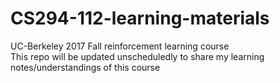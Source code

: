 # CS294-112-learning-materials
UC-Berkeley 2017 Fall reinforcement learning course  
This repo will be updated unscheduledly to share my learning notes/understandings of this course
